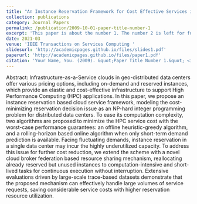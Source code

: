 ```yaml
---
title: "An Instance Reservation Framework for Cost Effective Services in Geo-Distributed Data Centers"
collection: publications
category: Journal Papers
permalink: /publication/2009-10-01-paper-title-number-1
excerpt: 'This paper is about the number 1. The number 2 is left for future work.'
date: 2021-03
venue: 'IEEE Transactions on Services Computing '
slidesurl: 'http://academicpages.github.io/files/slides1.pdf'
paperurl: 'http://academicpages.github.io/files/paper1.pdf'
citation: 'Your Name, You. (2009). &quot;Paper Title Number 1.&quot; <i>Journal 1</i>. 1(1).'
---
```


Abstract: Infrastructure-as-a-Service clouds in geo-distributed data centers offer various pricing options, including on-demand and reserved instances, which provide an elastic and cost-effective infrastructure to support High Performance Computing (HPC) applications. In this paper, we propose an instance reservation based cloud service framework, modeling the cost-minimizing reservation decision issue as an NP-hard integer programming problem for distributed data centers. To ease its computation complexity, two algorithms are proposed to minimize the HPC service cost with the worst-case performance guarantees: an offline heuristic-greedy algorithm, and a rolling-horizon based online algorithm when only short-term demand prediction is available. Facing fluctuating demands, instance reservation in a single data center may incur the highly underutilized capacity. To address this issue for further cost reduction, we extend the scheme with a novel cloud broker federation based resource sharing mechanism, reallocating already reserved but unused instances to computation-intensive and short-lived tasks for continuous execution without interruption. Extensive evaluations driven by large-scale trace-based datasets demonstrate that the proposed mechanism can effectively handle large volumes of service requests, saving considerable service costs with higher reservation resource utilization.
